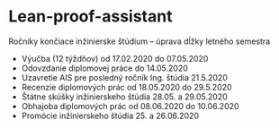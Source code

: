 # Lean-proof-assistant
Ročníky končiace inžinierske štúdium – úprava dĺžky letného semestra
* Výučba (12 týždňov)                             od 17.02.2020 do 07.05.2020
* Odovzdanie diplomovej práce                     do 14.05.2020
* Uzavretie AIS pre posledný ročník Ing. štúdia   21.5.2020
* Recenzie diplomových prác                       od 18.05.2020 do 29.5.2020
* Štátne skúšky inžinierskeho štúdia              28.05. a 29.05.2020
* Obhajoba diplomových prác                       od 08.06.2020 do 10.06.2020
* Promócie inžinierskeho štúdia                   25. a 26.06.2020
